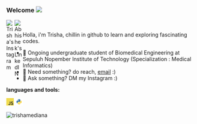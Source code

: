 ### Welcome <img src="https://media.giphy.com/media/hvRJCLFzcasrR4ia7z/giphy.gif" width="25px">
<a href="https://www.instagram.com/trisxa_/">
  <img align="left" alt="Trisha's Instagram" width="22px" src="https://raw.githubusercontent.com/hussainweb/hussainweb/main/icons/instagram.png" />
</a>
</a>
<a href="https://www.linkedin.com/in/trishamediana/">
  <img align="left" alt="Abhishek's LinkedIN" width="22px" src="https://raw.githubusercontent.com/peterthehan/peterthehan/master/assets/linkedin.svg" />
</a>

<br />

Holla, i'm Trisha, chillin in github to learn and exploring fascinating codes.

- 💬 Ongoing undergraduate student of Biomedical Engineering at Sepuluh Nopember Institute of Technology (Specialization : Medical Informatics) 
- 💼 Need something? do reach, [email](mailto:trishamediana@gmail.com) :)
- 💬 Ask something? DM my Instagram :)

**languages and tools:**  

<code><img height="20" src="https://raw.githubusercontent.com/github/explore/80688e429a7d4ef2fca1e82350fe8e3517d3494d/topics/javascript/javascript.png"></code>
<code><img height="20" src="https://raw.githubusercontent.com/github/explore/80688e429a7d4ef2fca1e82350fe8e3517d3494d/topics/python/python.png"></code>
<p align="left"> <img src="https://github-readme-stats.vercel.app/api?username=trishamediana&show_icons=true&theme=gotham" alt="trishamediana" />


